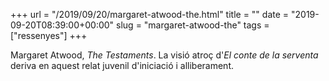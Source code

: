 +++
url = "/2019/09/20/margaret-atwood-the.html"
title = ""
date = "2019-09-20T08:39:00+00:00"
slug = "margaret-atwood-the"
tags = ["ressenyes"]
+++

Margaret Atwood, *The Testaments*. La visió atroç d'*El conte de la serventa* deriva en aquest relat juvenil d'iniciació i alliberament.
